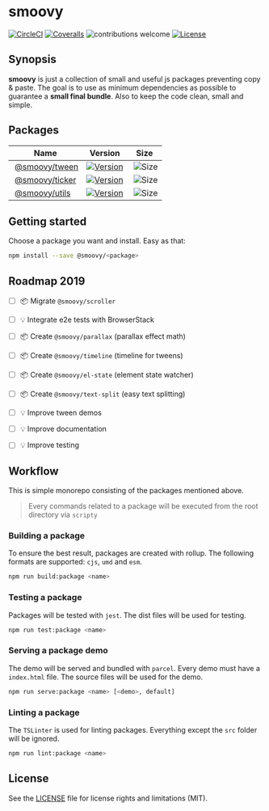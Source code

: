 # smoovy

[![CircleCI](https://flat.badgen.net/circleci/github/davideperozzi/smoovy/master)](https://circleci.com/gh/davideperozzi/smoovy/tree/master)
[![Coveralls](https://img.shields.io/coveralls/github/davideperozzi/smoovy/master.svg?style=flat-square)](https://coveralls.io/github/davideperozzi/smoovy)
![contributions welcome](https://img.shields.io/badge/contributions-welcome-brightgreen.svg?style=flat-square)
[![License](https://flat.badgen.net/badge/license/MIT/blue)](./LICENSE)

## Synopsis
**smoovy** is just a collection of small and useful js packages preventing copy & paste. The goal is to use as minimum dependencies as possible to guarantee a **small final bundle**. Also to keep the code clean, small and simple.

## Packages
| Name| Version | Size |
| --- | --- | --- |
| [@smoovy/tween](./packages/tween/README.MD) | [![Version](https://flat.badgen.net/npm/v/@smoovy/tween)](https://www.npmjs.com/package/@smoovy/tween) | ![Size](https://flat.badgen.net/bundlephobia/minzip/@smoovy/tween) |
| [@smoovy/ticker](./packages/ticker/README.MD) | [![Version](https://flat.badgen.net/npm/v/@smoovy/ticker)](https://www.npmjs.com/package/@smoovy/ticker) | ![Size](https://flat.badgen.net/bundlephobia/minzip/@smoovy/ticker) |
| [@smoovy/utils](./packages/utils/README.MD) | [![Version](https://flat.badgen.net/npm/v/@smoovy/utils)](https://www.npmjs.com/package/@smoovy/utils) | ![Size](https://flat.badgen.net/bundlephobia/minzip/@smoovy/utils) |

## Getting started
Choose a package you want and install. Easy as that:
```sh
npm install --save @smoovy/<package>
```

## Roadmap 2019
- [ ] 📦 Migrate `@smoovy/scroller`
- [ ] 💡 Integrate e2e tests with BrowserStack
- [ ] 📦 Create `@smoovy/parallax` (parallax effect math)
- [ ] 📦 Create `@smoovy/timeline` (timeline for tweens)
- [ ] 📦 Create `@smoovy/el-state` (element state watcher)
- [ ] 📦 Create `@smoovy/text-split` (easy text splitting)
- [ ] 💡 Improve tween demos
- [ ] 💡 Improve documentation
- [ ] 💡 Improve testing


## Workflow
This is simple monorepo consisting of the packages mentioned above.
> Every commands related to a package will be executed from the root directory via `scripty`

### Building a package
To ensure the best result, packages are created with rollup. The following formats are supported: `cjs`, `umd` and `esm`.
```sh
npm run build:package <name>
```

### Testing a package
Packages will be tested with `jest`. The dist files will be used for testing.
```sh
npm run test:package <name>
```

### Serving a package demo
The demo will be served and bundled with `parcel`. Every demo must have a `index.html` file.
The source files will be used for the demo.
```sh
npm run serve:package <name> [<demo>, default]
```

### Linting a package
The `TSLinter` is used for linting packages. Everything except the `src` folder will be ignored.
```sh
npm run lint:package <name>
```

## License
See the [LICENSE](./LICENSE) file for license rights and limitations (MIT).